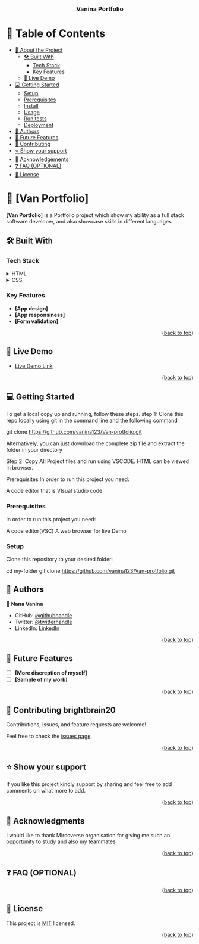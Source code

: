 <a name="readme-top"></a>


<div align="center">

  <h3><b>Vanina Portfolio</b></h3>

</div>


# 📗 Table of Contents

- [📖 About the Project](#about-project)
  - [🛠 Built With](#built-with)
    - [Tech Stack](#tech-stack)
    - [Key Features](#key-features)
  - [🚀 Live Demo](#live-demo)
- [💻 Getting Started](#getting-started)
  - [Setup](#setup)
  - [Prerequisites](#prerequisites)
  - [Install](#install)
  - [Usage](#usage)
  - [Run tests](#run-tests)
  - [Deployment](#triangular_flag_on_post-deployment)
- [👥 Authors](#authors)
- [🔭 Future Features](#future-features)
- [🤝 Contributing](#contributing)
- [⭐️ Show your support](#support)
- [🙏 Acknowledgements](#acknowledgements)
- [❓ FAQ (OPTIONAL)](#faq)
- [📝 License](#license)


# 📖 [Van Portfolio] <a name="about-project"></a>


**[Van Portfolio]** is a Portfolio project which show my ability as a full stack software developer, and also showcase skills in different languages

## 🛠 Built With <a name="built-with"></a>

### Tech Stack <a name="tech-stack"></a>


<details>
  <summary>HTML</summary>
  <!-- <ul>
    <li><a href="https://reactjs.org/">React.js</a></li>
  </ul> -->
</details>

<details>
  <summary>CSS</summary>
  <!-- <ul>
    <li><a href="https://expressjs.com/">Express.js</a></li>
  </ul> -->
</details>

### Key Features <a name="key-features"></a>

- **[App design]**
- **[App responsiness]**
- **[Form validation]**

<p align="right">(<a href="#readme-top">back to top</a>)</p>


## 🚀 Live Demo <a name="live-demo"></a>

- [Live Demo Link](https://vanina123.github.io/Van-protfolio/)

<p align="right">(<a href="#readme-top">back to top</a>)</p>

<!-- GETTING STARTED -->

## 💻 Getting Started <a name="getting-started"></a>


To get a local copy up and running, follow these steps.
step 1: Clone this repo locally using git in the command line and the following command

git clone https://github.com/vanina123/Van-protfolio.git

Alternatively, you can just download the complete zip file and extract the folder in your directory

Step 2: Copy All Project files and run using VSCODE. HTML can be viewed in browser.

Prerequisites
In order to run this project you need:

A code editor that is VIsual studio code

### Prerequisites

In order to run this project you need:

A code editor(VSC)
A web browser for live Demo

### Setup

Clone this repository to your desired folder:

  cd my-folder
  git clone https://github.com/vanina123/Van-protfolio.git

## 👥 Authors <a name="authors"></a>

👤 **Nana Vanina**

- GitHub: [@githubhandle](https://github.com/vanina123)
- Twitter: [@twitterhandle](https://twitter.com/DufeVanina)
- LinkedIn: [LinkedIn](https://www.linkedin.com/in/larissa-vanina/)


<p align="right">(<a href="#readme-top">back to top</a>)</p>

## 🔭 Future Features <a name="future-features"></a>

- [ ] **[More discreption of myself]**
- [ ] **[Sample of my work]**

<p align="right">(<a href="#readme-top">back to top</a>)</p>


## 🤝 Contributing <a name="contributing">brightbrain20</a> 

Contributions, issues, and feature requests are welcome!

Feel free to check the [issues page](../../issues/).

<p align="right">(<a href="#readme-top">back to top</a>)</p>


## ⭐️ Show your support <a name="support"></a>


If you like this project kindly support by sharing and feel free to add comments on what more to add.

<p align="right">(<a href="#readme-top">back to top</a>)</p>

<!-- ACKNOWLEDGEMENTS -->

## 🙏 Acknowledgments <a name="acknowledgements"></a>

I would like to thank Mircoverse organisation for giving me such an opportunity to study and also my teammates 

<p align="right">(<a href="#readme-top">back to top</a>)</p>

<!-- FAQ (optional) -->

## ❓ FAQ (OPTIONAL) <a name="faq"></a>

<p align="right">(<a href="#readme-top">back to top</a>)</p>

<!-- LICENSE -->

## 📝 License <a name="license"></a>

This project is [MIT](https://github.com/vanina123/microverseproject1/compare/add-license-1?expand=1) licensed.

<p align="right">(<a href="#readme-top">back to top</a>)</p>
